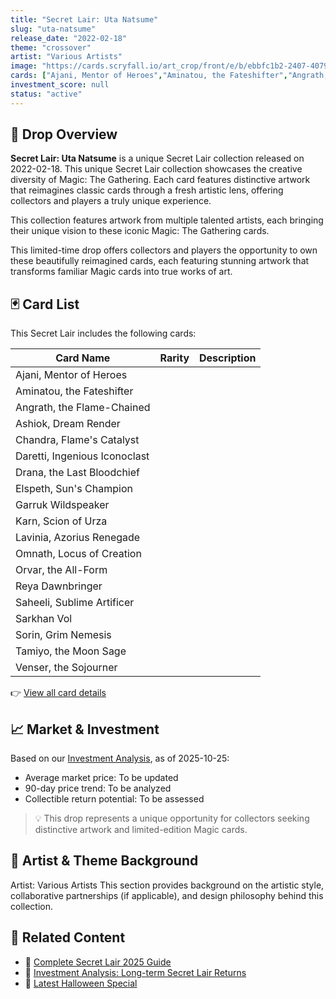 ```yaml
---
title: "Secret Lair: Uta Natsume"
slug: "uta-natsume"
release_date: "2022-02-18"
theme: "crossover"
artist: "Various Artists"
image: "https://cards.scryfall.io/art_crop/front/e/b/ebbfc1b2-2407-4079-a847-6bb6b9a2c9de.jpg?1645127733"
cards: ["Ajani, Mentor of Heroes","Aminatou, the Fateshifter","Angrath, the Flame-Chained","Ashiok, Dream Render","Chandra, Flame's Catalyst","Daretti, Ingenious Iconoclast","Drana, the Last Bloodchief","Elspeth, Sun's Champion","Garruk Wildspeaker","Karn, Scion of Urza","Lavinia, Azorius Renegade","Omnath, Locus of Creation","Orvar, the All-Form","Reya Dawnbringer","Saheeli, Sublime Artificer","Sarkhan Vol","Sorin, Grim Nemesis","Tamiyo, the Moon Sage","Venser, the Sojourner"]
investment_score: null
status: "active"
---
```


## 💠 Drop Overview
**Secret Lair: Uta Natsume** is a unique Secret Lair collection released on 2022-02-18. This unique Secret Lair collection showcases the creative diversity of Magic: The Gathering. Each card features distinctive artwork that reimagines classic cards through a fresh artistic lens, offering collectors and players a truly unique experience.

This collection features artwork from multiple talented artists, each bringing their unique vision to these iconic Magic: The Gathering cards.

This limited-time drop offers collectors and players the opportunity to own these beautifully reimagined cards, each featuring stunning artwork that transforms familiar Magic cards into true works of art.

## 🃏 Card List
This Secret Lair includes the following cards:

| Card Name | Rarity | Description |
|-----------|---------|-------------|
| Ajani, Mentor of Heroes |  |  |
| Aminatou, the Fateshifter |  |  |
| Angrath, the Flame-Chained |  |  |
| Ashiok, Dream Render |  |  |
| Chandra, Flame's Catalyst |  |  |
| Daretti, Ingenious Iconoclast |  |  |
| Drana, the Last Bloodchief |  |  |
| Elspeth, Sun's Champion |  |  |
| Garruk Wildspeaker |  |  |
| Karn, Scion of Urza |  |  |
| Lavinia, Azorius Renegade |  |  |
| Omnath, Locus of Creation |  |  |
| Orvar, the All-Form |  |  |
| Reya Dawnbringer |  |  |
| Saheeli, Sublime Artificer |  |  |
| Sarkhan Vol |  |  |
| Sorin, Grim Nemesis |  |  |
| Tamiyo, the Moon Sage |  |  |
| Venser, the Sojourner |  |  |

👉 [View all card details](/cards?drop=uta-natsume)

## 📈 Market & Investment
Based on our [Investment Analysis](/investment/uta-natsume), as of 2025-10-25:
- Average market price: To be updated
- 90-day price trend: To be analyzed
- Collectible return potential: To be assessed

> 💡 This drop represents a unique opportunity for collectors seeking distinctive artwork and limited-edition Magic cards.

## 🎨 Artist & Theme Background
Artist: Various Artists
This section provides background on the artistic style, collaborative partnerships (if applicable), and design philosophy behind this collection.

## 🔗 Related Content
- 📰 [Complete Secret Lair 2025 Guide](/news/secret-lair-2025-complete-guide)
- 💼 [Investment Analysis: Long-term Secret Lair Returns](/investment)
- 🎃 [Latest Halloween Special](/drops/secret-scare-superdrop-2025)
